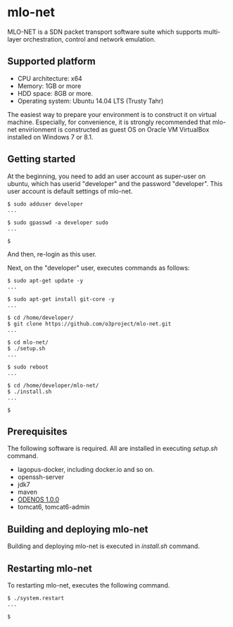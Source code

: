 mlo-net
==============
MLO-NET is a SDN packet transport software suite which supports multi-layer orchestration, control and network emulation.

Supported platform
--------
- CPU architecture: x64
- Memory: 1GB or more
- HDD space: 8GB or more.
- Operating system: Ubuntu 14.04 LTS (Trusty Tahr)

The easiest way to prepare your environment is to construct it on 
virtual machine.
Especially, for convenience, it is strongly recommended that mlo-net 
envirionment is constructed as guest OS on Oracle VM VirtualBox 
installed on Windows 7 or 8.1.

Getting started
--------

At the beginning, you need to add an user account as super-user 
on ubuntu, which has userid "developer" and the password "developer".
This user account is default settings of mlo-net.

```
$ sudo adduser developer
...

$ sudo gpasswd -a developer sudo
...

$
```
And then, re-login as this user.

Next, on the "developer" user, executes commands as follows:

```
$ sudo apt-get update -y
...

$ sudo apt-get install git-core -y
...

$ cd /home/developer/
$ git clone https://github.com/o3project/mlo-net.git
...

$ cd mlo-net/
$ ./setup.sh
...

$ sudo reboot
...

$ cd /home/developer/mlo-net/
$ ./install.sh
...

$

```

Prerequisites
--------
The following software is required.
All are installed in executing *setup.sh* command.

- lagopus-docker, including docker.io and so on.
- openssh-server
- jdk7
- maven
- [ODENOS 1.0.0](https://github.com/o3project/odenos/releases/tag/1.0.0)
- tomcat6, tomcat6-admin


Building and deploying mlo-net
--------
Building and deploying mlo-net is executed in *install.sh* command.

Restarting mlo-net
--------
To restarting mlo-net, executes the following command.
```
$ ./system.restart
...

$ 
```




